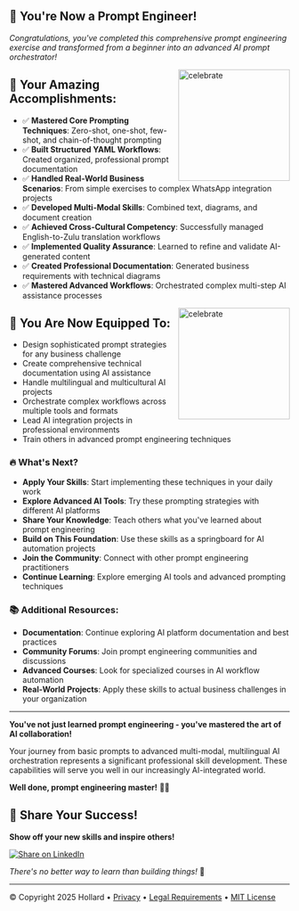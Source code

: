 ## 🎉 You're Now a Prompt Engineer!

_Congratulations, you've completed this comprehensive prompt engineering exercise and transformed from a beginner into an advanced AI prompt orchestrator!_

<img src="https://octodex.github.com/images/welcometocat.png" alt="celebrate" width=200 align=right>

## 🚀 Your Amazing Accomplishments:

- ✅ **Mastered Core Prompting Techniques**: Zero-shot, one-shot, few-shot, and chain-of-thought prompting
- ✅ **Built Structured YAML Workflows**: Created organized, professional prompt documentation
- ✅ **Handled Real-World Business Scenarios**: From simple exercises to complex WhatsApp integration projects
- ✅ **Developed Multi-Modal Skills**: Combined text, diagrams, and document creation
- ✅ **Achieved Cross-Cultural Competency**: Successfully managed English-to-Zulu translation workflows
- ✅ **Implemented Quality Assurance**: Learned to refine and validate AI-generated content
- ✅ **Created Professional Documentation**: Generated business requirements with technical diagrams
- ✅ **Mastered Advanced Workflows**: Orchestrated complex multi-step AI assistance processes


<img src="https://octodex.github.com/images/jetpacktocat.png" alt="celebrate" width=200 align=right>

## 🌟 You Are Now Equipped To:

- Design sophisticated prompt strategies for any business challenge
- Create comprehensive technical documentation using AI assistance
- Handle multilingual and multicultural AI projects
- Orchestrate complex workflows across multiple tools and formats
- Lead AI integration projects in professional environments
- Train others in advanced prompt engineering techniques

### 🔥 What's Next?

- **Apply Your Skills**: Start implementing these techniques in your daily work
- **Explore Advanced AI Tools**: Try these prompting strategies with different AI platforms
- **Share Your Knowledge**: Teach others what you've learned about prompt engineering
- **Build on This Foundation**: Use these skills as a springboard for AI automation projects
- **Join the Community**: Connect with other prompt engineering practitioners
- **Continue Learning**: Explore emerging AI tools and advanced prompting techniques

### 📚 Additional Resources:

- **Documentation**: Continue exploring AI platform documentation and best practices
- **Community Forums**: Join prompt engineering communities and discussions
- **Advanced Courses**: Look for specialized courses in AI workflow automation
- **Real-World Projects**: Apply these skills to actual business challenges in your organization

---

**You've not just learned prompt engineering - you've mastered the art of AI collaboration!** 

Your journey from basic prompts to advanced multi-modal, multilingual AI orchestration represents a significant professional skill development. These capabilities will serve you well in our increasingly AI-integrated world.

**Well done, prompt engineering master!** 🎯✨

## 🚀 Share Your Success!

**Show off your new skills and inspire others!**

<a href="https://www.linkedin.com/feed/?shareActive=true&text=I%20have%20just%20completed%20the%20AI%20Engineering%20Course%20on%20GitHub%0A%0Ahttps%3A//git.new/ai-skills%0A%0A%23learn%20%23PromptEngineering%20%23AIForProductivity%20%23Hollard" target="_blank" rel="noopener noreferrer">
  <img src="https://img.shields.io/badge/Share%20on%20LinkedIn-0077b5?style=for-the-badge&logo=linkedin&logoColor=white" alt="Share on LinkedIn" />
</a>



*There's no better way to learn than building things!* 🚀

</div>

---

&copy; Copyright 2025 Hollard &bull; [Privacy](https://www.hollard.co.za/our-world/company-overview/hollard-privacy) &bull; [Legal Requirements](https://www.hollard.co.za/our-world/company-overview/legal-requirements) &bull; [MIT License](https://gh.io/mit)
